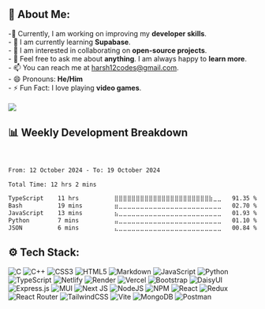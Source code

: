 ## 👋 About Me:

-🔭 Currently, I am working on improving my **developer skills**.<br>- 🌱 I am currently learning **Supabase**.<br>- 👯 I am interested in collaborating on **open-source projects**.<br>- 💬 Feel free to ask me about **anything**.  I am always happy to **learn more**.<br>- 📫 You can reach me at harsh12codes@gmail.com.<br>- 😄 Pronouns: **He/Him**<br>- ⚡ Fun Fact: I love playing **video games**.<br><br>
[![](https://visitcount.itsvg.in/api?id=harsh12codes&icon=0&color=0)](https://visitcount.itsvg.in) 

## 📊 Weekly Development Breakdown
<br>
<!--START_SECTION:waka-->

```txt
From: 12 October 2024 - To: 19 October 2024

Total Time: 12 hrs 2 mins

TypeScript    11 hrs          ⣿⣿⣿⣿⣿⣿⣿⣿⣿⣿⣿⣿⣿⣿⣿⣿⣿⣿⣿⣿⣿⣿⣷⣀⣀   91.35 %
Bash          19 mins         ⣶⣀⣀⣀⣀⣀⣀⣀⣀⣀⣀⣀⣀⣀⣀⣀⣀⣀⣀⣀⣀⣀⣀⣀⣀   02.70 %
JavaScript    13 mins         ⣦⣀⣀⣀⣀⣀⣀⣀⣀⣀⣀⣀⣀⣀⣀⣀⣀⣀⣀⣀⣀⣀⣀⣀⣀   01.93 %
Python        7 mins          ⣤⣀⣀⣀⣀⣀⣀⣀⣀⣀⣀⣀⣀⣀⣀⣀⣀⣀⣀⣀⣀⣀⣀⣀⣀   01.10 %
JSON          6 mins          ⣄⣀⣀⣀⣀⣀⣀⣀⣀⣀⣀⣀⣀⣀⣀⣀⣀⣀⣀⣀⣀⣀⣀⣀⣀   00.84 %
```

<!--END_SECTION:waka-->

## ⚙ Tech Stack:
![C](https://img.shields.io/badge/c-%2300599C.svg?style=flat&logo=c&logoColor=white) ![C++](https://img.shields.io/badge/c++-%2300599C.svg?style=flat&logo=c%2B%2B&logoColor=white) ![CSS3](https://img.shields.io/badge/css3-%231572B6.svg?style=flat&logo=css3&logoColor=white) ![HTML5](https://img.shields.io/badge/html5-%23E34F26.svg?style=flat&logo=html5&logoColor=white) ![Markdown](https://img.shields.io/badge/markdown-%23000000.svg?style=flat&logo=markdown&logoColor=white) ![JavaScript](https://img.shields.io/badge/javascript-%23323330.svg?style=flat&logo=javascript&logoColor=%23F7DF1E) ![Python](https://img.shields.io/badge/python-3670A0?style=flat&logo=python&logoColor=ffdd54) ![TypeScript](https://img.shields.io/badge/typescript-%23007ACC.svg?style=flat&logo=typescript&logoColor=white) ![Netlify](https://img.shields.io/badge/netlify-%23000000.svg?style=flat&logo=netlify&logoColor=#00C7B7) ![Render](https://img.shields.io/badge/Render-%46E3B7.svg?style=flat&logo=render&logoColor=white) ![Vercel](https://img.shields.io/badge/vercel-%23000000.svg?style=flat&logo=vercel&logoColor=white) ![Bootstrap](https://img.shields.io/badge/bootstrap-%238511FA.svg?style=flat&logo=bootstrap&logoColor=white) ![DaisyUI](https://img.shields.io/badge/daisyui-5A0EF8?style=flat&logo=daisyui&logoColor=white) ![Express.js](https://img.shields.io/badge/express.js-%23404d59.svg?style=flat&logo=express&logoColor=%2361DAFB) ![MUI](https://img.shields.io/badge/MUI-%230081CB.svg?style=flat&logo=mui&logoColor=white) ![Next JS](https://img.shields.io/badge/Next-black?style=flat&logo=next.js&logoColor=white) ![NodeJS](https://img.shields.io/badge/node.js-6DA55F?style=flat&logo=node.js&logoColor=white) ![NPM](https://img.shields.io/badge/NPM-%23CB3837.svg?style=flat&logo=npm&logoColor=white) ![React](https://img.shields.io/badge/react-%2320232a.svg?style=flat&logo=react&logoColor=%2361DAFB) ![Redux](https://img.shields.io/badge/redux-%23593d88.svg?style=flat&logo=redux&logoColor=white) ![React Router](https://img.shields.io/badge/React_Router-CA4245?style=flat&logo=react-router&logoColor=white) ![TailwindCSS](https://img.shields.io/badge/tailwindcss-%2338B2AC.svg?style=flat&logo=tailwind-css&logoColor=white) ![Vite](https://img.shields.io/badge/vite-%23646CFF.svg?style=flat&logo=vite&logoColor=white) ![MongoDB](https://img.shields.io/badge/MongoDB-%234ea94b.svg?style=flat&logo=mongodb&logoColor=white) ![Postman](https://img.shields.io/badge/Postman-FF6C37?style=flat&logo=postman&logoColor=white)
<!--## 📈Stats:
![](https://github-readme-stats.vercel.app/api?username=harsh12codes&theme=dark&hide_border=true&include_all_commits=true&count_private=true)
![](https://github-readme-streak-stats.herokuapp.com/?user=harsh12codes&theme=dark&hide_border=true)<br/>-->
